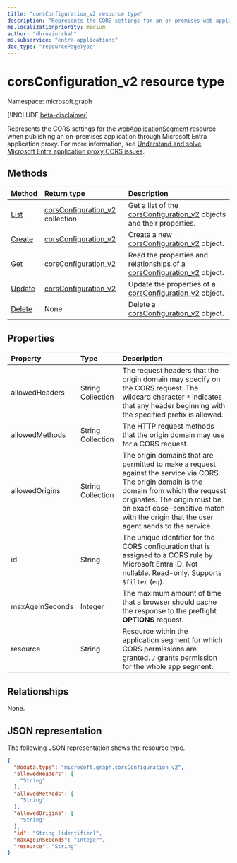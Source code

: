 ```yaml
---
title: "corsConfiguration_v2 resource type"
description: "Represents the CORS settings for an on-premises web application segment published via Application Proxy."
ms.localizationpriority: medium
author: "dhruvinrshah"
ms.subservice: "entra-applications"
doc_type: "resourcePageType"
---
```


# corsConfiguration_v2 resource type

Namespace: microsoft.graph

[!INCLUDE [beta-disclaimer](../../includes/beta-disclaimer.md)]

Represents the CORS settings for the [webApplicationSegment](webapplicationsegment.md) resource when publishing an on-premises application through Microsoft Entra application proxy. For more information, see [Understand and solve Microsoft Entra application proxy CORS issues](/azure/active-directory/app-proxy/application-proxy-understand-cors-issues).

## Methods
|Method|Return type|Description|
|:---|:---|:---|
|[List](../api/webapplicationsegment-list-corsconfigurations.md)|[corsConfiguration_v2](../resources/corsconfiguration_v2.md) collection|Get a list of the [corsConfiguration_v2](../resources/corsconfiguration_v2.md) objects and their properties.|
|[Create](../api/webapplicationsegment-post-corsconfigurations.md)|[corsConfiguration_v2](../resources/corsconfiguration_v2.md)|Create a new [corsConfiguration_v2](../resources/corsconfiguration_v2.md) object.|
|[Get](../api/corsconfiguration_v2-get.md)|[corsConfiguration_v2](../resources/corsconfiguration_v2.md)|Read the properties and relationships of a [corsConfiguration_v2](../resources/corsconfiguration_v2.md) object.|
|[Update](../api/corsconfiguration_v2-update.md)|[corsConfiguration_v2](../resources/corsconfiguration_v2.md)|Update the properties of a [corsConfiguration_v2](../resources/corsconfiguration_v2.md) object.|
|[Delete](../api/webapplicationsegment-delete-corsconfigurations.md)|None|Delete a [corsConfiguration_v2](../resources/corsconfiguration_v2.md) object.|

## Properties

| Property     | Type        | Description |
|:-------------|:------------|:------------|
|allowedHeaders|String Collection|The request headers that the origin domain may specify on the CORS request. The wildcard character `*` indicates that any header beginning with the specified prefix is allowed.|
|allowedMethods|String Collection|The HTTP request methods that the origin domain may use for a CORS request.|
|allowedOrigins|String Collection|The origin domains that are permitted to make a request against the service via CORS. The origin domain is the domain from which the request originates. The origin must be an exact case-sensitive match with the origin that the user agent sends to the service. |
|id|String|The unique identifier for the CORS configuration that is assigned to a CORS rule by Microsoft Entra ID. Not nullable. Read-only. Supports `$filter` (`eq`).  |
|maxAgeInSeconds|Integer|The maximum amount of time that a browser should cache the response to the preflight **OPTIONS** request.|
|resource|String|Resource within the application segment for which CORS permissions are granted. `/` grants permission for the whole app segment.|

## Relationships

None.

## JSON representation

The following JSON representation shows the resource type.

<!-- {
  "blockType": "resource",
  "optionalProperties": [

  ],
  "@odata.type": "microsoft.graph.corsConfiguration_v2",
  "baseType": null
}-->

```json
{
  "@odata.type": "microsoft.graph.corsConfiguration_v2",
  "allowedHeaders": [
    "String"
  ],
  "allowedMethods": [
    "String"
  ],
  "allowedOrigins": [
    "String"
  ],
  "id": "String (identifier)",
  "maxAgeInSeconds": "Integer",
  "resource": "String"
}
```

<!-- {
  "type": "#page.annotation",
  "description": "corsConfiguration resource",
  "keywords": "",
  "section": "documentation",
  "tocPath": ""
}-->
